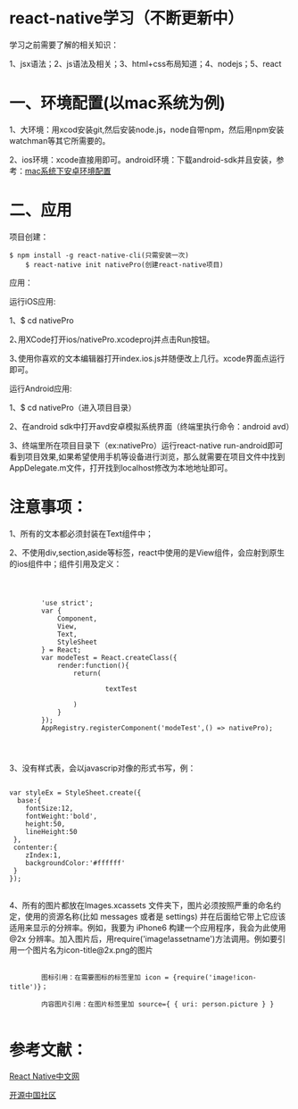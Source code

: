 # react-native学习（不断更新中）
<p>学习之前需要了解的相关知识：</p>
<p>1、jsx语法；2、js语法及相关；3、html+css布局知道；4、nodejs；5、react</p>
<h1>一、环境配置(以mac系统为例)</h1>
<p>1、大环境：用xcod安装git,然后安装node.js，node自带npm，然后用npm安装watchman等其它所需要的。</p>
<p>2、ios环境：xcode直接用即可。android环境：下载android-sdk并且安装，参考：<a href="http://reactnative.cn/docs/0.23/android-setup.html#content" target="_blank">mac系统下安卓环境配置</a></p>
<h1>二、应用</h1>
<p>项目创建：</p>
<pre>
<code>$ npm install -g react-native-cli(只需安装一次)
    $ react-native init nativePro(创建react-native项目)</code>
</pre>
<p>应用：</p>
<p>运行iOS应用:</p>
<p>1、$ cd nativePro</p>
<p>2､用XCode打开ios/nativePro.xcodeproj并点击Run按钮。</p>
<p>3､使用你喜欢的文本编辑器打开index.ios.js并随便改上几行。xcode界面点运行即可。</p>
<p>运行Android应用:</p>
<p>1、$ cd nativePro（进入项目目录）</p>
<p>2、在android sdk中打开avd安卓模拟系统界面（终端里执行命令：android avd）</p>
<p>3、终端里所在项目目录下（ex:nativePro）运行react-native run-android即可看到项目效果,如果希望使用手机等设备进行浏览，那么就需要在项目文件中找到AppDelegate.m文件，打开找到localhost修改为本地地址即可。</p>
<h1>注意事项：</h1>
<p>1、所有的文本都必须封装在Text组件中；</p>
<p>2、不使用div,section,aside等标签，react中使用的是View组件，会应射到原生的ios组件中；组件引用及定义：</p>
<code>
    <pre>
        'use strict';
        var {
            Component,
            View,
            Text,
            StyleSheet
        } = React;
        var modeTest = React.createClass({
            render:function(){
                return(
                    <View style={styleEx.base}>
                        <Text style={styleEx.contenter}>textTest</Text>
                    </View>
                )
            }
        });
        AppRegistry.registerComponent('modeTest',() => nativePro);
    </pre>
</code>
<p>3、没有样式表，会以javascrip对像的形式书写，例：</p>
<pre>
<code>
var styleEx = StyleSheet.create({
  base:{
    fontSize:12,
    fontWeight:'bold',
    height:50,
    lineHeight:50
 },
 contenter:{
    zIndex:1,
    backgroundColor:'#ffffff'
 }
});
</code>
</pre>
<p>4、所有的图片都放在Images.xcassets 文件夹下，图片必须按照严重的命名约定，使用的资源名称(比如 messages 或者是 settings) 并在后面给它带上它应该适用来显示的分辨率。例如，我要为 iPhone6 构建一个应用程序，我会为此使用 @2x 分辨率。加入图片后，用require('image!assetname')方法调用。例如要引用一个图片名为icon-title@2x.png的图片</p>
<pre>
    <code>
        图标引用：在需要图标的标签里加 icon = {require('image!icon-title')}；<br/>
        内容图片引用：在图片标签里加 source={ { uri: person.picture } } 
    </code>
</pre>
<h1>参考文献：</h1>
<p><a href="http://reactnative.cn/" target="_blank">React Native中文网</a></p>
<p><a href="http://www.oschina.net/translate/going-native-with-react" target="_blank">开源中国社区</a></p>

